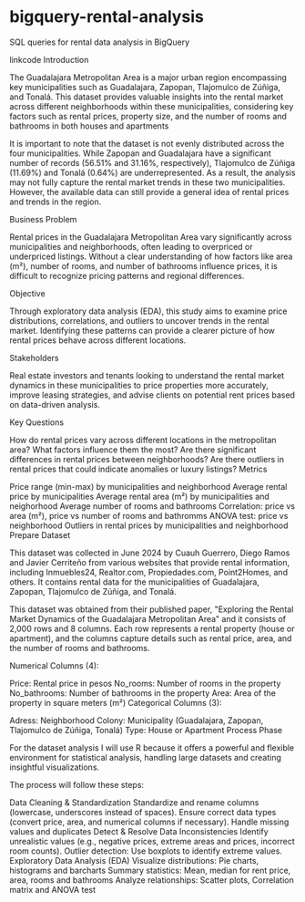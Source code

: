 # bigquery-rental-analysis
SQL queries for rental data analysis in BigQuery

linkcode
Introduction

The Guadalajara Metropolitan Area is a major urban region encompassing key municipalities such as Guadalajara, Zapopan, Tlajomulco de Zúñiga, and Tonalá. This dataset provides valuable insights into the rental market across different neighborhoods within these municipalities, considering key factors such as rental prices, property size, and the number of rooms and bathrooms in both houses and apartments

It is important to note that the dataset is not evenly distributed across the four municipalities. While Zapopan and Guadalajara have a significant number of records (56.51% and 31.16%, respectively), Tlajomulco de Zúñiga (11.69%) and Tonalá (0.64%) are underrepresented. As a result, the analysis may not fully capture the rental market trends in these two municipalities. However, the available data can still provide a general idea of rental prices and trends in the region.

Business Problem

Rental prices in the Guadalajara Metropolitan Area vary significantly across municipalities and neighborhoods, often leading to overpriced or underpriced listings. Without a clear understanding of how factors like area (m²), number of rooms, and number of bathrooms influence prices, it is difficult to recognize pricing patterns and regional differences.

Objective

Through exploratory data analysis (EDA), this study aims to examine price distributions, correlations, and outliers to uncover trends in the rental market. Identifying these patterns can provide a clearer picture of how rental prices behave across different locations.

Stakeholders

Real estate investors and tenants looking to understand the rental market dynamics in these municipalities to price properties more accurately, improve leasing strategies, and advise clients on potential rent prices based on data-driven analysis.

Key Questions

How do rental prices vary across different locations in the metropolitan area?
What factors influence them the most?
Are there significant differences in rental prices between neighborhoods?
Are there outliers in rental prices that could indicate anomalies or luxury listings?
Metrics

Price range (min-max) by municipalities and neighborhood
Average rental price by municipalities
Average rental area (m²) by municipalities and neighorhood
Average number of rooms and bathrooms
Correlation: price vs area (m²), price vs number of rooms and bathromms
ANOVA test: price vs neighborhood
Outliers in rental prices by municipalities and neighborhood
Prepare Dataset

This dataset was collected in June 2024 by Cuauh Guerrero, Diego Ramos and Javier Cerriteño from various websites that provide rental information, including Inmuebles24, Realtor.com, Propiedades.com, Point2Homes, and others. It contains rental data for the municipalities of Guadalajara, Zapopan, Tlajomulco de Zúñiga, and Tonalá.

This dataset was obtained from their published paper, "Exploring the Rental Market Dynamics of the Guadalajara Metropolitan Area" and it consists of 2,000 rows and 8 columns. Each row represents a rental property (house or apartment), and the columns capture details such as rental price, area, and the number of rooms and bathrooms.

Numerical Columns (4):

Price: Rental price in pesos
No_rooms: Number of rooms in the property
No_bathrooms: Number of bathrooms in the property
Area: Area of the property in square meters (m²)
Categorical Columns (3):

Adress: Neighborhood
Colony: Municipality (Guadalajara, Zapopan, Tlajomulco de Zúñiga, Tonalá)
Type: House or Apartment
Process Phase

For the dataset analysis I will use R because it offers a powerful and flexible environment for statistical analysis, handling large datasets and creating insightful visualizations.

The process will follow these steps:

Data Cleaning & Standardization
Standardize and rename columns (lowercase, underscores instead of spaces).
Ensure correct data types (convert price, area, and numerical columns if necessary).
Handle missing values and duplicates
Detect & Resolve Data Inconsistencies
Identify unrealistic values (e.g., negative prices, extreme areas and prices, incorrect room counts).
Outlier detection: Use boxplots to identify extreme values.
Exploratory Data Analysis (EDA)
Visualize distributions: Pie charts, histograms and barcharts
Summary statistics: Mean, median for rent price, area, rooms and bathrooms
Analyze relationships: Scatter plots, Correlation matrix and ANOVA test

